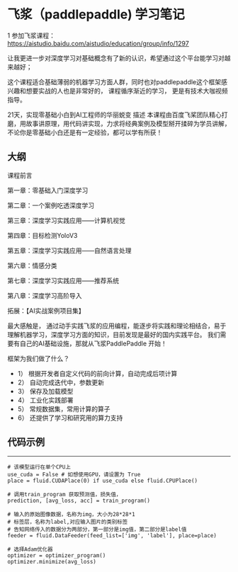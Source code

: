 # 飞浆（paddlepaddle) 学习笔记

1 参加飞浆课程： https://aistudio.baidu.com/aistudio/education/group/info/1297

让我更进一步对深度学习对基础概念有了新的认识，希望通过这个平台能学习对越来越好； 

这个课程适合基础薄弱的机器学习方面人群，同时也对paddlepaddle这个框架感兴趣和想要实战的人也是非常好的， 课程循序渐近的学习， 更是有技术大咖视频指导。

21天，实现零基础小白到AI工程师的华丽蜕变
描述
本课程由百度飞桨团队精心打磨，用故事讲原理，用代码讲实现，力求将经典案例及模型掰开揉碎为学员讲解，不论你是零基础小白还是有一定经验，都可以学有所获！

 
## 大纲


课程前言


第一章：零基础入门深度学习



第二章：一个案例吃透深度学习



第三章：深度学习实践应用——计算机视觉



第四章：目标检测YoloV3



第五章：深度学习实践应用——自然语言处理



第六章：情感分类



第七章：深度学习实践应用——推荐系统



第八章：深度学习高阶导入


拓展：【AI实战案例项目集】



最大感触是， 通过动手实践飞浆的应用编程，能逐步将实践和理论相结合，易于理解机器学习，深度学习方面的知识，目前发现是最好的国内实践平台。 我们需要有自己的AI基础设施，那就从飞浆PaddlePaddle 开始！

框架为我们做了什么？

   - 1） 根据开发者自定义代码的前向计算，自动完成后项计算
   - 2） 自动完成迭代中，参数更新
   - 3） 保存及加载模型
   - 4） 工业化实践部署
   - 5） 常规数据集，常用计算的算子
   - 6） 还提供了学习和研究用的算力支持

## 代码示例
---
```
# 该模型运行在单个CPU上
use_cuda = False # 如想使用GPU，请设置为 True
place = fluid.CUDAPlace(0) if use_cuda else fluid.CPUPlace()

# 调用train_program 获取预测值，损失值，
prediction, [avg_loss, acc] = train_program()

# 输入的原始图像数据，名称为img，大小为28*28*1
# 标签层，名称为label,对应输入图片的类别标签
# 告知网络传入的数据分为两部分，第一部分是img值，第二部分是label值
feeder = fluid.DataFeeder(feed_list=['img', 'label'], place=place)

# 选择Adam优化器
optimizer = optimizer_program()
optimizer.minimize(avg_loss)
```
